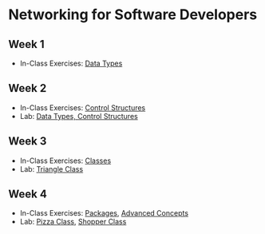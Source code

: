 # Networking for Software Developers

## Week 1

- In-Class Exercises: [Data Types](data-types)

## Week 2

- In-Class Exercises: [Control Structures](control-structures)
- Lab: [Data Types, Control Structures](https://github.com/ttran375/comp216-lab1)

## Week 3

- In-Class Exercises: [Classes](classes)
- Lab: [Triangle Class](https://github.com/ttran375/comp216-lab4)

## Week 4

- In-Class Exercises: [Packages](packages), [Advanced Concepts](advanced_concepts)
- Lab: [Pizza Class](https://github.com/ttran375/comp216-lab2), [Shopper Class](https://github.com/ttran375/comp216-lab3)
